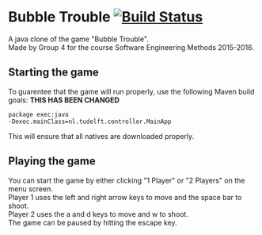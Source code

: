 # Bubble Trouble [![Build Status](https://travis-ci.org/Pathemeous/sem-group-4.svg?branch=master)](https://travis-ci.org/Pathemeous/sem-group-4)
A java clone of the game "Bubble Trouble". <br />
Made by Group 4 for the course Software Engineering Methods 2015-2016.

## Starting the game
To guarentee that the game will run properly, use the following Maven build goals:
**THIS HAS BEEN CHANGED**

<code>package exec:java -Dexec.mainClass=nl.tudelft.controller.MainApp</code>

This will ensure that all natives are downloaded properly.

## Playing the game
You can start the game by either clicking "1 Player" or "2 Players" on the menu screen.<br />
Player 1 uses the left and right arrow keys to move and the space bar to shoot.<br />
Player 2 uses the a and d keys to move and w to shoot.<br />
The game can be paused by hitting the escape key.
